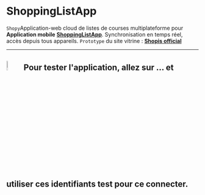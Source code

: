 # ShoppingListApp
`Shopy`Application-web cloud de listes de courses multiplateforme pour **Application mobile** **[ShoppingListApp](https://github.com/ShopListApp/ShopisApp/)**. Synchronisation en temps réel, accès depuis tous appareils. `Prototype` du site vitrine : **[Shopis official](https://shopisofficial.netlify.app/)**

---

## <img src="https://icons.iconarchive.com/icons/graphicloads/100-flat/256/info-icon.png" width="8%" alt="infos icon"/> Pour tester l'application, allez sur ... et utiliser ces identifiants test pour ce connecter.

